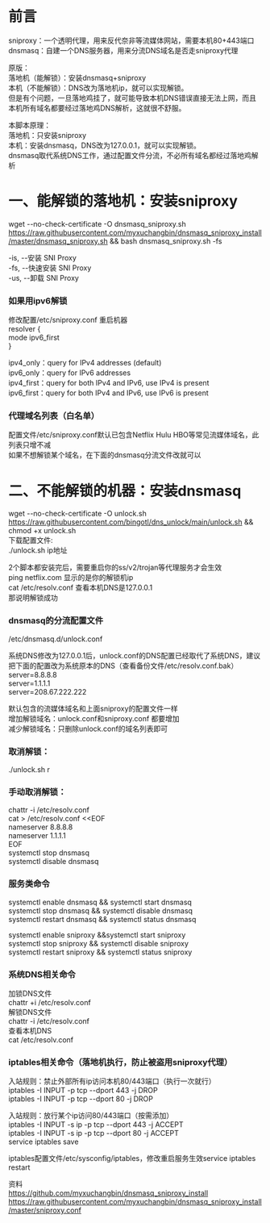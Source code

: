 # 前言  
sniproxy：一个透明代理，用来反代奈非等流媒体网站，需要本机80+443端口  
dnsmasq：自建一个DNS服务器，用来分流DNS域名是否走sniproxy代理

原版：  
落地机（能解锁）：安装dnsmasq+sniproxy  
本机（不能解锁）：DNS改为落地机ip，就可以实现解锁。  
但是有个问题，一旦落地鸡挂了，就可能导致本机DNS错误直接无法上网，而且本机所有域名都要经过落地鸡DNS解析，这就很不舒服。

本脚本原理：  
落地机：只安装sniproxy  
本机：安装dnsmasq，DNS改为127.0.0.1，就可以实现解锁。  
dnsmasq取代系统DNS工作，通过配置文件分流，不必所有域名都经过落地鸡解析


# 一、能解锁的落地机：安装sniproxy
wget --no-check-certificate -O dnsmasq_sniproxy.sh https://raw.githubusercontent.com/myxuchangbin/dnsmasq_sniproxy_install/master/dnsmasq_sniproxy.sh && bash dnsmasq_sniproxy.sh -fs

-is, --安装 SNI Proxy  
-fs, --快速安装 SNI Proxy  
-us, --卸载 SNI Proxy

### 如果用ipv6解锁
修改配置/etc/sniproxy.conf 重启机器  
resolver {  
     mode ipv6_first  
 }
 
ipv4_only：query for IPv4 addresses (default)  
ipv6_only：query for IPv6 addresses  
ipv4_first：query for both IPv4 and IPv6, use IPv4 is present  
ipv6_first：query for both IPv4 and IPv6, use IPv6 is present  

### 代理域名列表（白名单）
配置文件/etc/sniproxy.conf默认已包含Netflix Hulu HBO等常见流媒体域名，此列表只增不减  
如果不想解锁某个域名，在下面的dnsmasq分流文件改就可以  

# 二、不能解锁的机器：安装dnsmasq
wget --no-check-certificate -O unlock.sh https://raw.githubusercontent.com/bingotl/dns_unlock/main/unlock.sh && chmod +x unlock.sh  
下载配置文件:  
./unlock.sh ip地址

2个脚本都安装完后，需要重启你的ss/v2/trojan等代理服务才会生效  
ping netflix.com  显示的是你的解锁机ip  
cat /etc/resolv.conf  查看本机DNS是127.0.0.1  
那说明解锁成功

### dnsmasq的分流配置文件
/etc/dnsmasq.d/unlock.conf  

系统DNS修改为127.0.0.1后，unlock.conf的DNS配置已经取代了系统DNS，建议把下面的配置改为系统原本的DNS（查看备份文件/etc/resolv.conf.bak） 
server=8.8.8.8  
server=1.1.1.1  
server=208.67.222.222  

默认包含的流媒体域名和上面sniproxy的配置文件一样  
增加解锁域名：unlock.conf和sniproxy.conf 都要增加  
减少解锁域名：只删除unlock.conf的域名列表即可

### 取消解锁：
./unlock.sh r

### 手动取消解锁：
chattr -i /etc/resolv.conf  
cat > /etc/resolv.conf <<EOF  
nameserver 8.8.8.8  
nameserver 1.1.1.1  
EOF  
systemctl stop dnsmasq  
systemctl disable dnsmasq

### 服务类命令
systemctl enable dnsmasq && systemctl start dnsmasq  
systemctl stop dnsmasq && systemctl disable dnsmasq  
systemctl restart dnsmasq && systemctl status dnsmasq 
 
systemctl enable sniproxy &&systemctl start sniproxy  
systemctl stop sniproxy && systemctl disable sniproxy              
systemctl restart sniproxy && systemctl status sniproxy

### 系统DNS相关命令
加锁DNS文件  
chattr +i /etc/resolv.conf  
解锁DNS文件  
chattr -i /etc/resolv.conf  
查看本机DNS  
cat /etc/resolv.conf

### iptables相关命令（落地机执行，防止被盗用sniproxy代理）
入站规则：禁止外部所有ip访问本机80/443端口（执行一次就行）  
iptables -I INPUT -p tcp --dport 443 -j DROP  
iptables -I INPUT -p tcp --dport 80 -j DROP

入站规则：放行某个ip访问80/443端口（按需添加）  
iptables -I INPUT -s ip -p tcp --dport 443 -j ACCEPT  
iptables -I INPUT -s ip -p tcp --dport 80 -j ACCEPT  
service iptables save

iptables配置文件/etc/sysconfig/iptables，修改重启服务生效service iptables restart   

资料  
https://github.com/myxuchangbin/dnsmasq_sniproxy_install  
https://raw.githubusercontent.com/myxuchangbin/dnsmasq_sniproxy_install/master/sniproxy.conf
